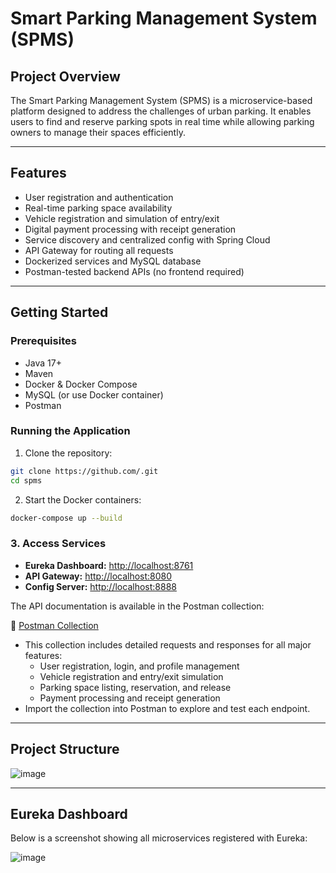 # Smart Parking Management System (SPMS)

## Project Overview

The Smart Parking Management System (SPMS) is a microservice-based platform designed to address the challenges of urban parking. It enables users to find and reserve parking spots in real time while allowing parking owners to manage their spaces efficiently.

---

## Features

- User registration and authentication  
- Real-time parking space availability  
- Vehicle registration and simulation of entry/exit  
- Digital payment processing with receipt generation  
- Service discovery and centralized config with Spring Cloud  
- API Gateway for routing all requests  
- Dockerized services and MySQL database  
- Postman-tested backend APIs (no frontend required)

---

## Getting Started

### Prerequisites

- Java 17+  
- Maven  
- Docker & Docker Compose  
- MySQL (or use Docker container)  
- Postman

### Running the Application

1. Clone the repository:

```bash
git clone https://github.com/.git
cd spms
```
2. Start the Docker containers:
```bash
docker-compose up --build
```
### 3. Access Services

- **Eureka Dashboard:** [http://localhost:8761](http://localhost:8761)  
- **API Gateway:** [http://localhost:8080](http://localhost:8080)
- **Config Server:** [http://localhost:8888](http://localhost:8888)

The API documentation is available in the Postman collection:

📎 [Postman Collection]()

- This collection includes detailed requests and responses for all major features:
  - User registration, login, and profile management
  - Vehicle registration and entry/exit simulation
  - Parking space listing, reservation, and release
  - Payment processing and receipt generation
- Import the collection into Postman to explore and test each endpoint.


---

## Project Structure

![image](https://github.com/user-attachments/assets/97ecce08-2a82-4554-9d8c-e42e7121436e)


---

## Eureka Dashboard

Below is a screenshot showing all microservices registered with Eureka:

![image](https://github.com/user-attachments/assets/ed521474-a84c-4f75-b5a1-2ff06ee573f5)





